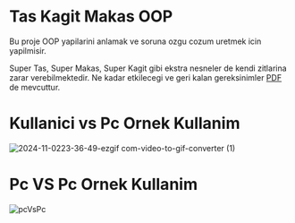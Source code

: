 # Tas Kagit Makas OOP

Bu proje OOP yapilarini anlamak ve soruna ozgu cozum uretmek icin yapilmisir.

Super Tas, Super Makas, Super Kagit gibi ekstra nesneler de kendi zitlarina zarar verebilmektedir. Ne kadar etkilecegi ve geri kalan gereksinimler <a href="https://github.com/mstfackgz2/Java-Swing-Tas-Kagit-Makas-Oyun/blob/main/mission_paper.pdf" target="_blank">PDF</a> de mevcuttur.

# Kullanici vs Pc Ornek Kullanim

![2024-11-0223-36-49-ezgif com-video-to-gif-converter (1)](https://github.com/user-attachments/assets/10abbf79-1907-4e68-b1da-a2ff5c1ebafe)

# Pc VS Pc Ornek Kullanim

![pcVsPc](https://github.com/user-attachments/assets/ede91e2d-85e7-4944-b7cf-7b0a58b7de34)
